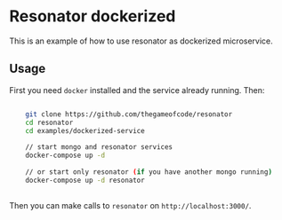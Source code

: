 # Resonator dockerized

This is an example of how to use resonator as dockerized microservice.


## Usage

First you need `docker` installed and the service already running. Then: 

```sh

    git clone https://github.com/thegameofcode/resonator
    cd resonator
    cd examples/dockerized-service
    
    // start mongo and resonator services
    docker-compose up -d
    
    // or start only resonator (if you have another mongo running)
    docker-compose up -d resonator
    
```

Then you can make calls to `resonator` on `http://localhost:3000/`.
